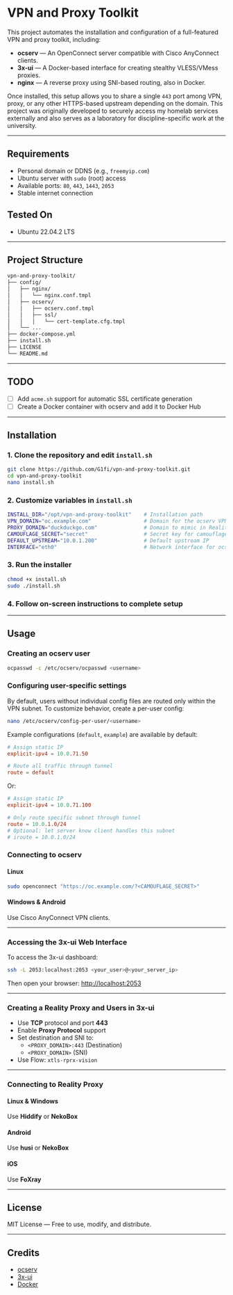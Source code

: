# VPN and Proxy Toolkit

This project automates the installation and configuration of a full-featured VPN and proxy toolkit, including:

- **ocserv** — An OpenConnect server compatible with Cisco AnyConnect clients.
- **3x-ui** — A Docker-based interface for creating stealthy VLESS/VMess proxies.
- **nginx** — A reverse proxy using SNI-based routing, also in Docker.

Once installed, this setup allows you to share a single `443` port among VPN, proxy, or any other HTTPS-based upstream depending on the domain.
This project was originally developed to securely access my homelab services externally and also serves as a laboratory for discipline-specific work at the university.

---

## Requirements

- Personal domain or DDNS (e.g., `freemyip.com`)
- Ubuntu server with `sudo` (root) access
- Available ports: `80`, `443`, `1443`, `2053`
- Stable internet connection

## Tested On

- Ubuntu 22.04.2 LTS

---

## Project Structure

```bash
vpn-and-proxy-toolkit/
├── config/
│   ├── nginx/
│   │   └── nginx.conf.tmpl
│   ├── ocserv/
│   │   ├── ocserv.conf.tmpl
│   │   ├── ssl/
│   │   │   └── cert-template.cfg.tmpl
│   └── ...
├── docker-compose.yml
├── install.sh
├── LICENSE
└── README.md
```

---

## TODO

- [ ] Add `acme.sh` support for automatic SSL certificate generation
- [ ] Create a Docker container with ocserv and add it to Docker Hub

---

## Installation

### 1. Clone the repository and edit `install.sh`

```bash
git clone https://github.com/G1fi/vpn-and-proxy-toolkit.git
cd vpn-and-proxy-toolkit
nano install.sh
```

### 2. Customize variables in `install.sh`

```bash
INSTALL_DIR="/opt/vpn-and-proxy-toolkit"    # Installation path
VPN_DOMAIN="oc.example.com"                 # Domain for the ocserv VPN
PROXY_DOMAIN="duckduckgo.com"               # Domain to mimic in Reality proxy
CAMOUFLAGE_SECRET="secret"                  # Secret key for camouflage
DEFAULT_UPSTREAM="10.0.1.200"               # Default upstream IP
INTERFACE="eth0"                            # Network interface for ocserv
```

### 3. Run the installer

```bash
chmod +x install.sh
sudo ./install.sh
```

### 4. Follow on-screen instructions to complete setup

---

## Usage

### Creating an ocserv user

```bash
ocpasswd -c /etc/ocserv/ocpasswd <username>
```

### Configuring user-specific settings

By default, users without individual config files are routed only within the VPN subnet.
To customize behavior, create a per-user config:

```bash
nano /etc/ocserv/config-per-user/<username>
```

Example configurations (`default`, `example`) are available by default:

```conf
# Assign static IP
explicit-ipv4 = 10.0.71.50

# Route all traffic through tunnel
route = default
```

Or:

```conf
# Assign static IP
explicit-ipv4 = 10.0.71.100

# Only route specific subnet through tunnel
route = 10.0.1.0/24
# Optional: let server know client handles this subnet
# iroute = 10.0.1.0/24
```

### Connecting to ocserv

#### Linux

```bash
sudo openconnect "https://oc.example.com/?<CAMOUFLAGE_SECRET>"
```

#### Windows & Android

Use Cisco AnyConnect VPN clients.

---

### Accessing the 3x-ui Web Interface

To access the 3x-ui dashboard:

```bash
ssh -L 2053:localhost:2053 <your_user>@<your_server_ip>
```

Then open your browser: [http://localhost:2053](http://localhost:2053)

---

### Creating a Reality Proxy and Users in 3x-ui

- Use **TCP** protocol and port **443**
- Enable **Proxy Protocol** support
- Set destination and SNI to:
  - `<PROXY_DOMAIN>:443` (Destination)
  - `<PROXY_DOMAIN>` (SNI)
- Use Flow: `xtls-rprx-vision`

---

### Connecting to Reality Proxy

#### Linux & Windows

Use **Hiddify** or **NekoBox**

#### Android

Use **husi** or **NekoBox**

#### iOS

Use **FoXray**

---

## License

MIT License — Free to use, modify, and distribute.

---

## Credits

- [ocserv](https://gitlab.com/openconnect/ocserv/)
- [3x-ui](https://github.com/MHSanaei/3x-ui)
- [Docker](https://www.docker.com/)
